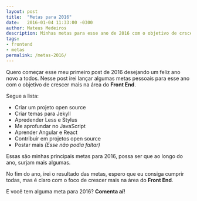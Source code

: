 ```yaml
---
layout: post
title:  "Metas para 2016"
date:   2016-01-04 11:33:00 -0300
author: Mateus Medeiros
description: Minhas metas para esse ano de 2016 com o objetivo de crscer mais na área do Front End
tags: 
- frontend
- metas
permalink: /metas-2016/
---
```


Quero começar esse meu primeiro post de 2016 desejando um feliz ano novo a todos. Nesse post irei lançar algumas metas pessoais para esse ano com o objetivo de crescer mais na área do **Front End**.

Segue a lista:

- Criar um projeto open source
- Criar temas para Jekyll
- Apredender Less e Stylus
- Me aprofundar no JavaScript
- Aprender Angular e React
- Contribuir em projetos open source
- Postar mais *(Esse não podia faltar)*

Essas são minhas principais metas para 2016, possa ser que ao longo do ano, surjam mais algumas.

No fim do ano, irei o resultado das metas, espero que eu consiga cumprir todas,  mas é claro com o foco de crescer mais na área do **Front End**.

E você tem alguma meta para 2016? **Comenta aí!**